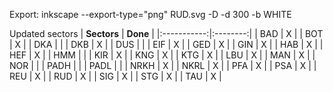 Export:
inkscape --export-type="png" RUD.svg -D -d 300 -b WHITE

Updated sectors 
| **Sectors** | **Done** |
|:-----------:|:--------:|
| BAD         |     X    |
| BOT         |     X    |
| DKA         |         |
| DKB         |     X    |
| DUS         |          |
| EIF         |     X    |
| GED         |     X    |
| GIN         |     X    |
| HAB         |     X    |
| HEF         |     X    |
| HMM         |          |
| KIR         |     X    |
| KNG         |     X    |
| KTG         |     X    |
| LBU         |     X    |
| MAN         |     X    |
| NOR         |          |
| PADH        |          |
| PADL        |          |
| NRKH        |     X    |
| NKRL        |     X    |
| PFA         |     X    |
| PSA         |     X    |
| REU         |     X    |
| RUD         |     X    |
| SIG         |     X    |
| STG         |     X    |
| TAU         |     X    |
